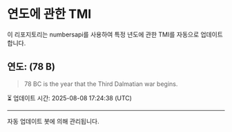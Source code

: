
# 연도에 관한 TMI

이 리포지토리는 numbersapi를 사용하여 특정 년도에 관한 TMI를 자동으로 업데이트합니다.

## 연도: (78 B)
> 78 BC is the year that the Third Dalmatian war begins.

⏳ 업데이트 시간: 2025-08-08 17:24:38 (UTC)

---
자동 업데이트 봇에 의해 관리됩니다.
